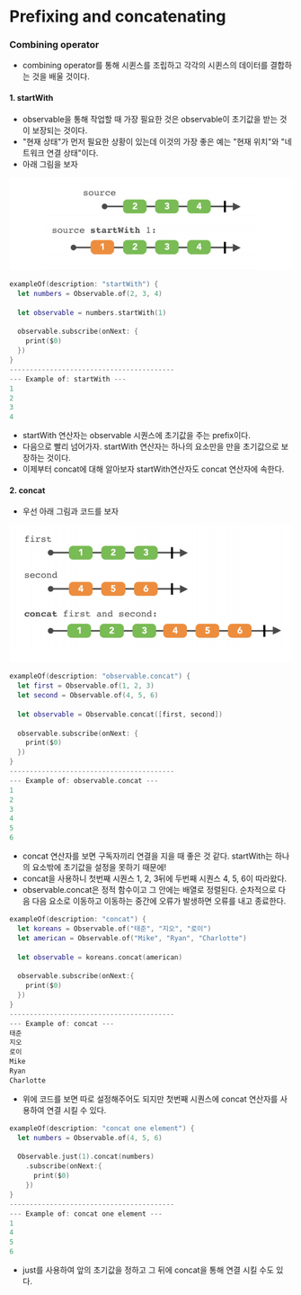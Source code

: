 # Prefixing and concatenating

### Combining operator

* combining operator를 통해 시퀸스를 조립하고 각각의 시퀸스의 데이터를 결합하는 것을 배울 것이다.

#### 1. startWith

* observable을 통해 작업할 때 가장 필요한 것은 observable이 초기값을 받는 것이 보장되는 것이다.
* "현재 상태"가 먼저 필요한 상황이 있는데 이것의 가장 좋은 예는 "현재 위치"와 "네트워크 연결 상태"이다.
* 아래 그림을 보자

<img src="https://github.com/simajune/RxSwift/blob/master/Documents/Ch9-1/1.png?raw=true" width="800px"/>

```swift
exampleOf(description: "startWith") {
  let numbers = Observable.of(2, 3, 4)
  
  let observable = numbers.startWith(1)
  
  observable.subscribe(onNext: {
    print($0)
  })
}
-----------------------------------------
--- Example of: startWith ---
1
2
3
4
```

* startWith 연산자는 observable 시퀀스에 초기값을 주는 prefix이다.
* 다음으로 빨리 넘어가자. startWith 연산자는 하나의 요소만을 만을 초기값으로 보장하는 것이다.
* 이제부터 concat에 대해 알아보자 startWith연산자도 concat 연산자에 속한다.

#### 2. concat

* 우선 아래 그림과 코드를 보자

<img src="https://github.com/simajune/RxSwift/blob/master/Documents/Ch9-1/2.png?raw=true" width="800px"/>

```swift
exampleOf(description: "observable.concat") {
  let first = Observable.of(1, 2, 3)
  let second = Observable.of(4, 5, 6)
  
  let observable = Observable.concat([first, second])
  
  observable.subscribe(onNext: {
    print($0)
  })  
}
-----------------------------------------
--- Example of: observable.concat ---
1
2
3
4
5
6
```

* concat 연산자를 보면 구독자끼리 연결을 지을 때 좋은 것 같다. startWith는 하나의 요소밖에 초기값을 설정을 못하기 때문에!
* concat을 사용하니 첫번째 시퀀스 1, 2, 3뒤에 두번째 시퀀스 4, 5, 6이 따라왔다.
* observable.concat은 정적 함수이고 그 안에는 배열로 정렬된다. 순차적으로 다음 다음 요소로 이동하고 이동하는 중간에 오류가 발생하면 오류를 내고 종료한다.

```swift
exampleOf(description: "concat") {
  let koreans = Observable.of("태준", "지오", "로이")
  let american = Observable.of("Mike", "Ryan", "Charlotte")
  
  let observable = koreans.concat(american)
  
  observable.subscribe(onNext:{
    print($0)
  })
}
-----------------------------------------
--- Example of: concat ---
태준
지오
로이
Mike
Ryan
Charlotte
```

* 위에 코드를 보면 따로 설정해주어도 되지만 첫번째 시퀀스에 concat 연산자를 사용하여 연결 시킬 수 있다.

```swift
exampleOf(description: "concat one element") {
  let numbers = Observable.of(4, 5, 6)
  
  Observable.just(1).concat(numbers)
    .subscribe(onNext:{
      print($0)
    })
}
-----------------------------------------
--- Example of: concat one element ---
1
4
5
6

```

* just를 사용하여 앞의 초기값을 정하고 그 뒤에 concat을 통해 연결 시킬 수도 있다.